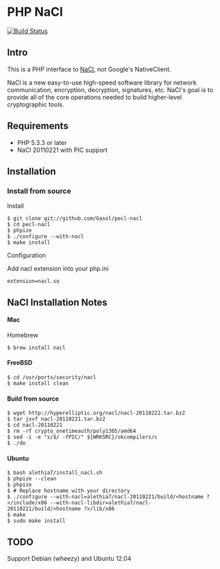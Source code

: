 PHP NaCl
========

[![Build Status](https://travis-ci.org/Gasol/pecl-nacl.png)](https://travis-ci.org/Gasol/pecl-nacl)

Intro
-----

This is a PHP interface to [NaCl](http://nacl.cace-project.eu/), not Google's NativeClient. 

NaCl is a new easy-to-use high-speed software library for network communication, encryption, decryption, signatures, etc. NaCl's goal is to provide all of the core operations needed to build higher-level cryptographic tools.

Requirements
------------

* PHP 5.3.3 or later
* NaCl 20110221 with PIC support

Installation
------------

### Install from source

Install

    $ git clone git://github.com/Gasol/pecl-nacl
    $ cd pecl-nacl
    $ phpize
    $ ./configure --with-nacl
    $ make install

Configuration

Add nacl extension into your php.ini

    extension=nacl.so


NaCl Installation Notes
-----------------------

#### Mac

Homebrew

    $ brew install nacl

#### FreeBSD

    $ cd /usr/ports/security/nacl
    $ make install clean

#### Build from source

    $ wget http://hyperelliptic.org/nacl/nacl-20110221.tar.bz2
    $ tar jxvf nacl-20110221.tar.bz2
    $ cd nacl-20110221
    $ rm -rf crypto_onetimeauth/poly1305/amd64
    $ sed -i -e "s/$/ -fPIC/" ${WRKSRC}/okcompilers/c
    $ ./do

#### Ubuntu

	$ bash alethia7/install_nacl.sh
	$ phpize --clean
	$ phpize
	$ # Replace hostname with your directory
	$ ./configure --with-nacl=alethia7/nacl-20110221/build/<hostname ?>/include/x86 --with-nacl-libdir=alethia7/nacl-20110221/build/<hostname ?>/lib/x86
	$ make
	$ sudo make install

TODO
----

Support Debian (wheezy) and Ubuntu 12.04
